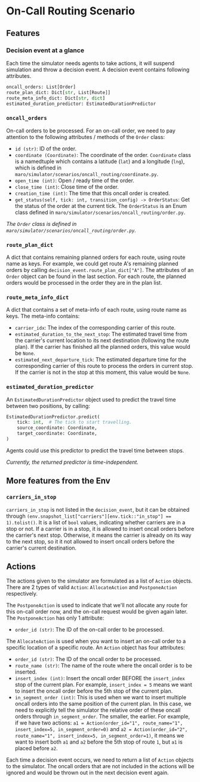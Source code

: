 
# On-Call Routing Scenario

## Features

### Decision event at a glance

Each time the simulator needs agents to take actions, it will suspend simulation and throw a decision event. A decision event contains following attributes.

```python
oncall_orders: List[Order]
route_plan_dict: Dict[str, List[Route]]
route_meta_info_dict: Dict[str, dict]
estimated_duration_predictor: EstimatedDurationPredictor
```

### `oncall_orders`

On-call orders to be processed. For an on-call order, we need to pay attention to the following attributes / methods of the `Order` class:

- `id (str)`: ID of the order.
- `coordinate (Coordinate)`: The coordinate of the order. `Coordinate` class is a namedtuple which contains a latitude (`lat`) and a longitude (`lng`), which is defined in `maro/simulator/scenarios/oncall_routing/coordinate.py`.
- `open_time (int)`: Open / ready time of the order.
- `close_time (int)`: Close time of the order.
- `creation_time (int)`: The time that this oncall order is created.
- `get_status(self, tick: int, transition_config) -> OrderStatus`: Get the status of the order at the current tick. The `OrderStatus` is an Enum class defined in `maro/simulator/scenarios/oncall_routing/order.py`.

*The `Order` class is defined in `maro/simulator/scenarios/oncall_routing/order.py`.*

### `route_plan_dict`

A dict that contains remaining planned orders for each route, using route name as keys. For example, we could get route A's remaining planned orders by calling `decision_event.route_plan_dict["A"]`. The attributes of an `Order` object can be found in the last section. For each route, the planned orders would be processed in the order they are in the plan list.

### `route_meta_info_dict`

A dict that contains a set of meta-info of each route, using route name as keys. The meta-info contains:

- `carrier_idx`: The index of the corresponding carrier of this route.
- `estimated_duration_to_the_next_stop`: The estimated travel time from the carrier's current location to its next destination (following the route plan). If the carrier has finished all the planned orders, this value would be `None`.
- `estimated_next_departure_tick`: The estimated departure time for the corresponding carrier of this route to process the orders in current stop. If the carrier is not in the stop at this moment, this value would be `None`.

### `estimated_duration_predictor`

An `EstimatedDurationPredictor` object used to predict the travel time between two positions, by calling:

```python
EstimatedDurationPredictor.predict(
    tick: int,  # The tick to start travelling.
    source_coordinate: Coordinate,
    target_coordinate: Coordinate,
)
```

Agents could use this predictor to predict the travel time between stops.

*Currently, the returned predictor is time-independent.*

## More features from the Env

### `carriers_in_stop`

`carriers_in_stop` is not listed in the `decision_event`, but it can be obtained through `(env.snapshot_list["carriers"][env.tick::"in_stop"] == 1).tolist()`. It is a list of `bool` values, indicating whether carriers are in a stop or not. If a carrier is in a stop, it is allowed to insert oncall orders before the carrier's next stop. Otherwise, it means the carrier is already on its way to the next stop, so it it not allowed to insert oncall orders before the carrier's current destination.

## Actions

The actions given to the simulator are formulated as a list of `Action` objects.
There are 2 types of valid `Action`: `AllocateAction` and `PostponeAction` respectively.

The `PostponeAction` is used to indicate that we'll not allocate any route for this on-call order now, and the on-call request would be given again later. The `PostponeAction` has only 1 attribute:

- `order_id (str)`: The ID of the on-call order to be processed.

The `AllocateAction` is used when you want to insert an on-call order to a specific location of a specific route. An `Action` object has four attributes:

- `order_id (str)`: The ID of the oncall order to be processed.
- `route_name (str)`: The name of the route where the oncall order is to be inserted.
- `insert_index (int)`: Insert the oncall order BEFORE the `insert_index` stop of the current plan. For example, `insert_index = 5` means we want to insert the oncall order before the 5th stop of the current plan.
- `in_segment_order (int)`: This is used when we want to insert multiple oncall orders into the same position of the current plan. In this case, we need to explicitly tell the simulator the relative order of these oncall orders through `in_segment_order`. The smaller, the earlier. For example, if we have two actions: `a1 = Action(order_id="1", route_name="1", insert_index=5, in_segment_order=0)` and `a2 = Action(order_id="2", route_name="1", insert_index=5, in_segment_order=1)`, it means we want to insert both `a1` and `a2` before the 5th stop of route `1`, but `a1` is placed before `a2`.

Each time a decision event occurs, we need to return a list of `Action` objects to the simulator. The oncall orders that are not included in the actions will be ignored and would be thrown out in the next decision event again.
